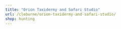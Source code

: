 ```yaml
---
title: "Orion Taxidermy and Safari Studio"
url: /cleburne/orion-taxidermy-and-safari-studio/
shop: hunting
---
```


